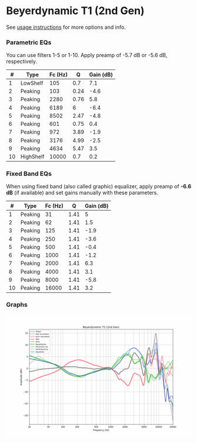 # Beyerdynamic T1 (2nd Gen)
See [usage instructions](https://github.com/jaakkopasanen/AutoEq#usage) for more options and info.

### Parametric EQs
You can use filters 1-5 or 1-10. Apply preamp of -5.7 dB or -5.6 dB, respectively.

|   # | Type      |   Fc (Hz) |    Q |   Gain (dB) |
|-----|-----------|-----------|------|-------------|
|   1 | LowShelf  |       105 | 0.7  |         7.1 |
|   2 | Peaking   |       103 | 0.24 |        -4.6 |
|   3 | Peaking   |      2280 | 0.76 |         5.8 |
|   4 | Peaking   |      6189 | 6    |        -6.4 |
|   5 | Peaking   |      8502 | 2.47 |        -4.8 |
|   6 | Peaking   |       601 | 0.75 |         0.4 |
|   7 | Peaking   |       972 | 3.89 |        -1.9 |
|   8 | Peaking   |      3176 | 4.99 |        -2.5 |
|   9 | Peaking   |      4634 | 5.47 |         3.5 |
|  10 | HighShelf |     10000 | 0.7  |         0.2 |

### Fixed Band EQs
When using fixed band (also called graphic) equalizer, apply preamp of **-6.6 dB** (if available) and set gains manually with these parameters.

|   # | Type    |   Fc (Hz) |    Q |   Gain (dB) |
|-----|---------|-----------|------|-------------|
|   1 | Peaking |        31 | 1.41 |         5   |
|   2 | Peaking |        62 | 1.41 |         1.5 |
|   3 | Peaking |       125 | 1.41 |        -1.9 |
|   4 | Peaking |       250 | 1.41 |        -3.6 |
|   5 | Peaking |       500 | 1.41 |        -0.4 |
|   6 | Peaking |      1000 | 1.41 |        -1.2 |
|   7 | Peaking |      2000 | 1.41 |         6.3 |
|   8 | Peaking |      4000 | 1.41 |         3.1 |
|   9 | Peaking |      8000 | 1.41 |        -5.8 |
|  10 | Peaking |     16000 | 1.41 |         3.2 |

### Graphs
![](./Beyerdynamic%20T1%20(2nd%20Gen).png)
